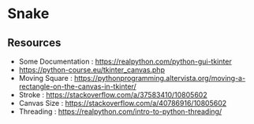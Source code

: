 # Snake

## Resources
* Some Documentation : https://realpython.com/python-gui-tkinter
* https://python-course.eu/tkinter_canvas.php
* Moving Square : https://pythonprogramming.altervista.org/moving-a-rectangle-on-the-canvas-in-tkinter/
* Stroke : https://stackoverflow.com/a/37583410/10805602
* Canvas Size : https://stackoverflow.com/a/40786916/10805602
* Threading : https://realpython.com/intro-to-python-threading/